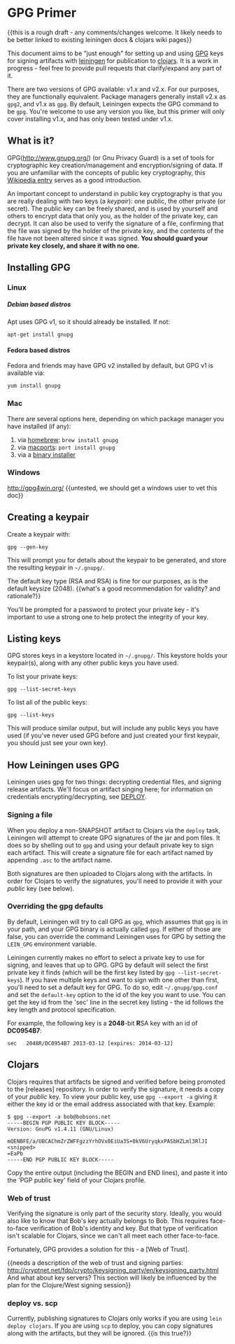 # GPG Primer

{{this is a rough draft - any comments/changes welcome. It likely
needs to be better linked to existing leiningen docs & clojars wiki
pages}}

This document aims to be "just enough" for setting up and using
[GPG](http://www.gnupg.org/) keys for signing artifacts with
[leiningen](http://leiningen.org) for publication to
[clojars](http://clojars.org/).  It is a work in progress - feel free
to provide pull requests that clarify/expand any part of it.

There are two versions of GPG available: v1.x and v2.x. For our
purposes, they are functionally equivalent. Package managers generally
install v2.x as `gpg2`, and v1.x as `gpg`. By default, Leiningen
expects the GPG command to be `gpg`. You're welcome to use any version
you like, but this primer will only cover installing v1.x, and has
only been tested under v1.x.

## What is it?

GPG(http://www.gnupg.org/) (or Gnu Privacy Guard) is a set of tools
for cryptographic key creation/management and encryption/signing of
data. If you are unfamiliar with the concepts of public key
cryptography, this
[Wikipedia entry](http://en.wikipedia.org/wiki/Public-key_cryptography)
serves as a good introduction.

An important concept to understand in public key cryptography is that
you are really dealing with two keys (a *keypair*): one public, the
other private (or secret). The public key can be freely shared, and is
used by yourself and others to encrypt data that only you, as the
holder of the private key, can decrypt. It can also be used to verify
the signature of a file, confirming that the file was signed by the
holder of the private key, and the contents of the file have not been
altered since it was signed. **You should guard your private key
closely, and share it with no one.**

## Installing GPG

### Linux

##### Debian based distros

Apt uses GPG v1, so it should already be installed. If not:

    apt-get install gnupg
    
#### Fedora based distros

Fedora and friends may have GPG v2 installed by default, but GPG v1 is
available via:
    
    yum install gnupg
    
### Mac

There are several options here, depending on which package manager you
have installed (if any):

1. via [homebrew](http://mxcl.github.com/homebrew/): `brew install gnupg`
2. via [macports](http://www.macports.org/): `port install gnupg`
3. via a [binary installer](https://www.gpgtools.org/installer/index.html)

### Windows

http://gpg4win.org/ {{untested, we should get a windows user to vet this doc}}

## Creating a keypair

Create a keypair with:

    gpg --gen-key

This will prompt you for details about the keypair to be generated,
and store the resulting keypair in `~/.gnupg/`.

The default key type (RSA and RSA) is fine for our purposes, as is the
default keysize (2048). {{what's a good recommendation for validity?
and rationale?}} 

You'll be prompted for a password to protect your private key - it's
important to use a strong one to help protect the integrity of your key.

## Listing keys

GPG stores keys in a keystore located in `~/.gnupg/`. This keystore
holds your keypair(s), along with any other public keys you have used.

To list your private keys:

    gpg --list-secret-keys
    
To list all of the public keys:

    gpg --list-keys
    
This will produce similar output, but will include any public keys you
have used (if you've never used GPG before and just created your first
keypair, you should just see your own key).

## How Leiningen uses GPG

Leiningen uses gpg for two things: decrypting credential files, and
signing release artifacts. We'll focus on artifact singing here; for
information on credentials encrypting/decrypting, see
[DEPLOY](./DEPLOY.md).

### Signing a file

When you deploy a non-SNAPSHOT artifact to Clojars via the `deploy`
task, Leiningen will attempt to create GPG signatures of the jar and
pom files. It does so by shelling out to `gpg` and using your default
private key to sign each artifact. This will create a signature file
for each artifact named by appending `.asc` to the artifact name.

Both signatures are then uploaded to Clojars along with the
artifacts. In order for Clojars to verify the signatures, you'll need
to provide it with your *public* key (see below).

### Overriding the gpg defaults

By default, Leiningen will try to call GPG as `gpg`, which assumes
that `gpg` is in your path, and your GPG binary is actually called
`gpg`. If either of those are false, you can override the command
Leiningen uses for GPG by setting the `LEIN_GPG` environment variable.

Leiningen currently makes no effort to select a private key to use for
signing, and leaves that up to GPG. GPG by default will select the
first private key it finds (which will be the first key listed by `gpg
--list-secret-keys`). If you have multiple keys and want to sign with
one other than first, you'll need to set a default key for GPG. To do
so, edit `~/.gnupg/gpg.conf` and set the `default-key` option to the
id of the key you want to use. You can get the key id from the 'sec'
line in the secret key listing - the id follows the key length and
protocol specification.

For example, the following key is a **2048**-bit **R**SA key with an
id of **DC0954B7**:

    sec   2048R/DC0954B7 2013-03-12 [expires: 2014-03-12]

## Clojars 

Clojars requires that artifacts be signed and verified before being
promoted to the [releases] repository. In order to verify the
signature, it needs a copy of your *public* key. To view your public
key, use `gpg --export -a` giving it either the key id or the email
address associated with that key. Example:

```
$ gpg --export -a bob@bobsons.net
-----BEGIN PGP PUBLIC KEY BLOCK-----
Version: GnuPG v1.4.11 (GNU/Linux)

mQENBFE/a/UBCAChmZrZWFFgzzYrhOVx0EiUa3S+0kV6UryqkxPASbHZLml3RlJI
<snipped>
=EaPb
-----END PGP PUBLIC KEY BLOCK-----
```

Copy the entire output (including the BEGIN and END lines), and paste
it into the 'PGP public key' field of your Clojars profile.

### Web of trust

Verifying the signature is only part of the security story. Ideally,
you would also like to know that Bob's key actually belongs to
Bob. This requires face-to-face verification of Bob's identity and
key. But that type of verification isn't scalable for Clojars, since
we can't all meet each other face-to-face. 

Fortunately, GPG provides a solution for this - a [Web of Trust]. 

{{needs a description of the web of trust and signing parties:
http://cryptnet.net/fdp/crypto/keysigning_party/en/keysigning_party.html
And what about key servers? This section will likely be influenced by
the plan for the Clojure/West signing session}}

### deploy vs. scp

Currently, publishing signatures to Clojars only works if you are
using `lein deploy clojars`. If you are using `scp` to deploy, you can
copy signatures along with the artifacts, but they will be
ignored. {{is this true?}}
